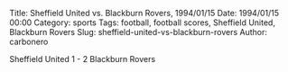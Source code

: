 Title: Sheffield United vs. Blackburn Rovers, 1994/01/15
Date: 1994/01/15 00:00
Category: sports
Tags: football, football scores, Sheffield United, Blackburn Rovers
Slug: sheffield-united-vs-blackburn-rovers
Author: carbonero


Sheffield United 1 - 2 Blackburn Rovers
